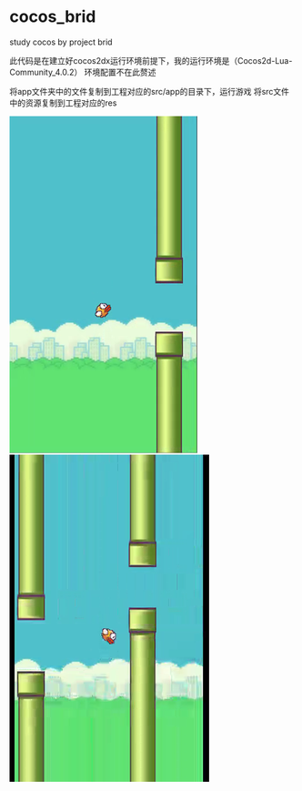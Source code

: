 # cocos_brid
study cocos by project brid


此代码是在建立好cocos2dx运行环境前提下，我的运行环境是（Cocos2d-Lua-Community_4.0.2）
环境配置不在此赘述

将app文件夹中的文件复制到工程对应的src/app的目录下，运行游戏
将src文件中的资源复制到工程对应的res

![image](https://github.com/LonelyCuiHua/cocos_project/blob/cocos_2048/images/1.jpg)![image](https://github.com/LonelyCuiHua/cocos_project/blob/cocos_2048/images/2.jpg)

